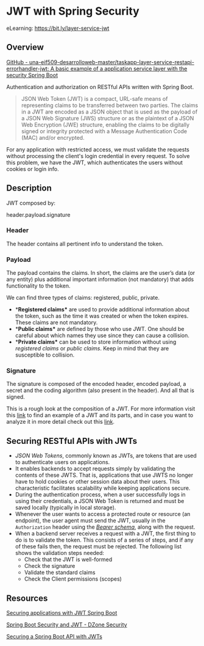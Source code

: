 # JWT with Spring Security
eLearning: https://bit.ly/layer-service-jwt

## Overview

[GitHub - una-eif509-desarrolloweb-master/taskapp-layer-service-restapi-errorhandler-jwt: A basic example of a application service layer with the security Spring Boot](https://github.com/una-eif509-desarrolloweb-master/taskapp-layer-service-restapi-errorhandler-jwt.git)

Authentication and authorization on RESTful APIs written with Spring Boot.

> JSON Web Token (JWT) is a compact, URL-safe means of representing claims to be transferred between two parties. The claims in a JWT are encoded as a JSON object that is used as the payload of a JSON Web Signature (JWS) structure or as the plaintext of a JSON Web Encryption (JWE) structure, enabling the claims to be digitally signed or integrity protected with a Message Authentication Code (MAC) and/or encrypted.

For any application with restricted access, we must validate the requests without processing the client's login credential in every request. To solve this problem, we have the JWT, which authenticates the users without cookies or login info.

## Description

JWT composed by:

header.payload.signature

### Header

The header contains all pertinent info to understand the token.

### Payload

The payload contains the claims. In short, the claims are the user’s data (or any entity) plus additional important information (not mandatory) that adds functionality to the token.

We can find three types of claims: registered, public, private.

- ***Registered claims\*** are used to provide additional information about the token, such as the time it was created or when the token expires. These claims are not mandatory.
- ***Public claims\*** are defined by those who use JWT. One should be careful about which names they use since they can cause a collision.
- ***Private claims\*** can be used to store information without using *registered claims* or *public claims*. Keep in mind that they are susceptible to collision.

### Signature

The signature is composed of the encoded header, encoded payload, a secret and the coding algorithm (also present in the header). And all that is signed.

This is a rough look at the composition of a JWT. For more information visit this [link](https://jwt.io/) to find an example of a JWT and its parts, and in case you want to analyze it in more detail check out this [link](http://self-issued.info/docs/draft-jones-json-web-token-01.html#anchor3).

## Securing RESTful APIs with JWTs

- *JSON Web Tokens*, commonly known as JWTs, are tokens that are used to authenticate users on applications.
- It enables backends to accept requests simply by validating the contents of these JWTS. That is, applications that use JWTS no longer have to hold cookies or other session data about their users. This characteristic facilitates scalability while keeping applications secure.
- During the authentication process, when a user successfully logs in using their credentials, a JSON Web Token is returned and must be saved locally (typically in local storage).
- Whenever the user wants to access a protected route or resource (an endpoint), the user agent must send the JWT, usually in the `Authorization` header using the *[Bearer schema](http://self-issued.info/docs/draft-ietf-oauth-v2-bearer.html)*, along with the request.
- When a backend server receives a request with a JWT, the first thing to do is to validate the token. This consists of a series of steps, and if any of these fails then, the request must be rejected. The following list shows the validation steps needed:
  - Check that the JWT is well-formed
  - Check the signature
  - Validate the standard claims
  - Check the Client permissions (scopes)

## Resources

[Securing applications with JWT Spring Boot](https://medium.com/wolox/securing-applications-with-jwt-spring-boot-da24d3d98f83)

[Spring Boot Security and JWT - DZone Security](https://dzone.com/articles/spring-boot-security-json-web-tokenjwt-hello-world)

[Securing a Spring Boot API with JWTs](https://curity.io/resources/learn/spring-boot-api/)